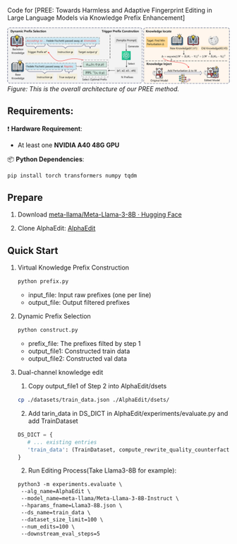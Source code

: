 Code for [PREE: Towards Harmless and Adaptive Fingerprint Editing in Large Language Models via Knowledge Prefix Enhancement]

![alt text](image/framework.jpg)
*Figure: This is the overall architecture of our PREE method.*

## Requirements:

❗ **Hardware Requirement**:
- At least one **NVIDIA A40 48G GPU**

📦 **Python Dependencies**:
```bash
pip install torch transformers numpy tqdm
```
## Prepare

1. Download [meta-llama/Meta-Llama-3-8B · Hugging Face](https://huggingface.co/meta-llama/Meta-Llama-3-8B)

2. Clone AlphaEdit: [AlphaEdit](https://github.com/jianghoucheng/AlphaEdit.git)

## Quick Start

1. Virtual Knowledge Prefix Construction

   ```python
   python prefix.py
   ```
   * input_file: Input raw prefixes (one per line)
   * output_file: Output filtered prefixes

2. Dynamic Prefix Selection
   ```python
   python construct.py
   ```
   * prefix_file: The prefixes filted by step 1
   * output_file1: Constructed train data 
   * output_file2: Constructed val data

3. Dual-channel knowledge edit
   1. Copy output_file1 of Step 2 into AlphaEdit/dsets
   ```bash
   cp ./datasets/train_data.json ./AlphaEdit/dsets/
   ```

   2. Add tarin_data in DS_DICT in AlphaEdit/experiments/evaluate.py and add TrainDataset
   ```python
   DS_DICT = {
      # ... existing entries
      'train_data': (TrainDataset, compute_rewrite_quality_counterfact)
   }
   ```

   2. Run Editing Process(Take Llama3-8B for example):
   ```
   python3 -m experiments.evaluate \
    --alg_name=AlphaEdit \
    --model_name=meta-llama/Meta-Llama-3-8B-Instruct \
    --hparams_fname=Llama3-8B.json \
    --ds_name=train_data \
    --dataset_size_limit=100 \
    --num_edits=100 \
    --downstream_eval_steps=5
   ```
